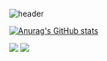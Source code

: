 ![header](https://capsule-render.vercel.app/api?type=waving&color=auto&height=300&section=header&text=SB's%20GitHub🫰&fontSize=90)

[![Anurag's GitHub stats](https://github-readme-stats.vercel.app/api?username=anuraghazra)](https://github.com/anuraghazra/github-readme-stats)

<img src="https://img.shields.io/badge/Android-3DDC84?style=flat-square&logo=Android&logoColor=white"/>
<img src="https://img.shields.io/badge/ios IOS-0F0F11?style=flat-square&logo&logoColor=white"/>
